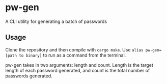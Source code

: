 # pw-gen

A CLI utility for generating a batch of passwords 

## Usage 
Clone the repository and then compile with `cargo make`. Use `alias pw-gen=[path to binary]` to run as a command from the terminal. 

pw-gen takes in two arguments: length and count. Length is the target length of each password generated, and count is the total number of passwords generated. 
